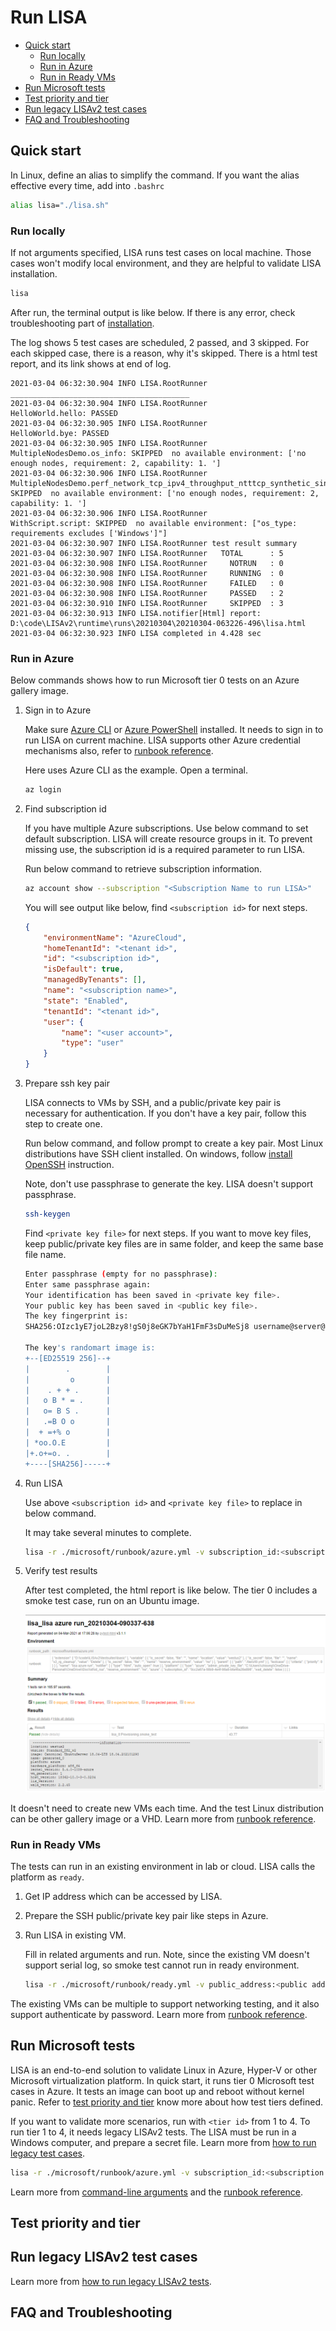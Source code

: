 # Run LISA

- [Quick start](#quick-start)
  - [Run locally](#run-locally)
  - [Run in Azure](#run-in-azure)
  - [Run in Ready VMs](#run-in-ready-vms)
- [Run Microsoft tests](#run-microsoft-tests)
- [Test priority and tier](#test-priority-and-tier)
- [Run legacy LISAv2 test cases](#run-legacy-lisav2-test-cases)
- [FAQ and Troubleshooting](#faq-and-troubleshooting)

## Quick start

In Linux, define an alias to simplify the command. If you want the alias effective every time, add into `.bashrc`

```bash
alias lisa="./lisa.sh"
```

### Run locally

If not arguments specified, LISA runs test cases on local machine. Those cases won't modify local environment, and they are helpful to validate LISA installation.

```bash
lisa
```

After run, the terminal output is like below. If there is any error, check troubleshooting part of [installation](install.md).

The log shows 5 test cases are scheduled, 2 passed, and 3 skipped. For each skipped case, there is a reason, why it's skipped. There is a html test report, and its link shows at end of log.

```text
2021-03-04 06:32:30.904 INFO LISA.RootRunner ________________________________________
2021-03-04 06:32:30.904 INFO LISA.RootRunner                                   HelloWorld.hello: PASSED
2021-03-04 06:32:30.905 INFO LISA.RootRunner                                     HelloWorld.bye: PASSED
2021-03-04 06:32:30.905 INFO LISA.RootRunner                          MultipleNodesDemo.os_info: SKIPPED  no available environment: ['no enough nodes, requirement: 2, capability: 1. ']
2021-03-04 06:32:30.906 INFO LISA.RootRunner MultipleNodesDemo.perf_network_tcp_ipv4_throughput_ntttcp_synthetic_singleconnection: SKIPPED  no available environment: ['no enough nodes, requirement: 2, capability: 1. ']
2021-03-04 06:32:30.906 INFO LISA.RootRunner                                  WithScript.script: SKIPPED  no available environment: ["os_type: requirements excludes ['Windows']"]
2021-03-04 06:32:30.907 INFO LISA.RootRunner test result summary
2021-03-04 06:32:30.907 INFO LISA.RootRunner   TOTAL      : 5
2021-03-04 06:32:30.908 INFO LISA.RootRunner     NOTRUN   : 0
2021-03-04 06:32:30.908 INFO LISA.RootRunner     RUNNING  : 0
2021-03-04 06:32:30.908 INFO LISA.RootRunner     FAILED   : 0
2021-03-04 06:32:30.908 INFO LISA.RootRunner     PASSED   : 2
2021-03-04 06:32:30.910 INFO LISA.RootRunner     SKIPPED  : 3
2021-03-04 06:32:30.913 INFO LISA.notifier[Html] report: D:\code\LISAv2\runtime\runs\20210304\20210304-063226-496\lisa.html
2021-03-04 06:32:30.923 INFO LISA completed in 4.428 sec
```

### Run in Azure

Below commands shows how to run Microsoft tier 0 tests on an Azure gallery image.

1. Sign in to Azure

    Make sure [Azure CLI](https://docs.microsoft.com/en-us/cli/azure/install-azure-cli) or [Azure PowerShell](https://docs.microsoft.com/en-us/powershell/azure/install-az-ps) installed. It needs to sign in to run LISA on current machine. LISA supports other Azure credential mechanisms also, refer to [runbook reference](runbook.md).

    Here uses Azure CLI as the example. Open a terminal.

    ```bash
    az login
    ```

2. Find subscription id

    If you have multiple Azure subscriptions. Use below command to set default subscription. LISA will create resource groups in it. To prevent missing use, the subscription id is a required parameter to run LISA.

    Run below command to retrieve subscription information.

    ```bash
    az account show --subscription "<Subscription Name to run LISA>"
    ```

    You will see output like below, find `<subscription id>` for next steps.

    ```json
    {
        "environmentName": "AzureCloud",
        "homeTenantId": "<tenant id>",
        "id": "<subscription id>",
        "isDefault": true,
        "managedByTenants": [],
        "name": "<subscription name>",
        "state": "Enabled",
        "tenantId": "<tenant id>",
        "user": {
            "name": "<user account>",
            "type": "user"
        }
    }
    ```

3. Prepare ssh key pair

    LISA connects to VMs by SSH, and a public/private key pair is necessary for authentication. If you don't have a key pair, follow this step to create one.

    Run below command, and follow prompt to create a key pair. Most Linux distributions have SSH client installed. On windows, follow [install OpenSSH](https://docs.microsoft.com/en-us/windows-server/administration/openssh/openssh_install_firstuse) instruction.

    Note, don't use passphrase to generate the key. LISA doesn't support passphrase.

    ```bash
    ssh-keygen
    ```

    Find `<private key file>` for next steps. If you want to move key files, keep public/private key files are in same folder, and keep the same base file name.

    ```bash
    Enter passphrase (empty for no passphrase):
    Enter same passphrase again:
    Your identification has been saved in <private key file>.
    Your public key has been saved in <public key file>.
    The key fingerprint is:
    SHA256:OIzc1yE7joL2Bzy8!gS0j8eGK7bYaH1FmF3sDuMeSj8 username@server@LOCAL-HOSTNAME

    The key's randomart image is:
    +--[ED25519 256]--+
    |        .        |
    |         o       |
    |    . + + .      |
    |   o B * = .     |
    |   o= B S .      |
    |   .=B O o       |
    |  + =+% o        |
    | *oo.O.E         |
    |+.o+=o. .        |
    +----[SHA256]-----+
    ```

4. Run LISA

    Use above `<subscription id>` and `<private key file>` to replace in below command.

    It may take several minutes to complete.

    ```bash
    lisa -r ./microsoft/runbook/azure.yml -v subscription_id:<subscription id> -v "admin_private_key_file:<private key file>"
    ```

5. Verify test results

    After test completed, the html report is like below. The tier 0 includes a smoke test case, run on an Ubuntu image.

    ![image](img/smoke_test_result.png)

It doesn't need to create new VMs each time. And the test Linux distribution can be other gallery image or a VHD. Learn more from [runbook reference](runbook.md).

### Run in Ready VMs

The tests can run in an existing environment in lab or cloud. LISA calls the platform as `ready`.

1. Get IP address which can be accessed by LISA.

2. Prepare the SSH public/private key pair like steps in Azure.

3. Run LISA in existing VM.

    Fill in related arguments and run. Note, since the existing VM doesn't support serial log, so smoke test cannot run in ready environment.

    ```bash
    lisa -r ./microsoft/runbook/ready.yml -v public_address:<public address> -v "user_name:<user name>" -v "admin_private_key_file:<private key file>"
    ```

The existing VMs can be multiple to support networking testing, and it also support authenticate by password. Learn more from [runbook reference](runbook.md).

## Run Microsoft tests

LISA is an end-to-end solution to validate Linux in Azure, Hyper-V or other Microsoft virtualization platform. In quick start, it runs tier 0 Microsoft test cases in Azure. It tests an image can boot up and reboot without kernel panic. Refer to [test priority and tier](#test-priority-and-tier) know more about how test tiers defined.

If you want to validate more scenarios, run with `<tier id>` from 1 to 4. To run tier 1 to 4, it needs legacy LISAv2 tests. The LISA must be run in a Windows computer, and prepare a secret file. Learn more from [how to run legacy test cases](run_legacy.md).

```bash
lisa -r ./microsoft/runbook/azure.yml -v subscription_id:<subscription id> -v "admin_private_key_file:<private key file>" -v tier:<tier id>
```

Learn more from [command-line arguments](command_line.md) and the [runbook reference](runbook.md).

## Test priority and tier

## Run legacy LISAv2 test cases

Learn more from [how to run legacy LISAv2 tests](run_legacy.md).

## FAQ and Troubleshooting
